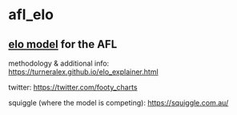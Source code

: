 # afl_elo
## [elo model](https://en.wikipedia.org/wiki/Elo_rating_system) for the AFL

methodology & additional info: https://turneralex.github.io/elo_explainer.html

twitter: https://twitter.com/footy_charts

squiggle (where the model is competing): https://squiggle.com.au/
